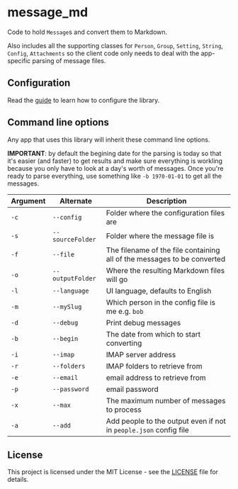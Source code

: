 # message_md

Code to hold `Message`s and convert them to Markdown.
 
Also includes all the supporting classes for `Person`, `Group`, `Setting`, `String`, `Config`, `Attachments` so the client code only needs to deal with the app-specific parsing of message files.

## Configuration

Read the [guide](docs/guide.md) to learn how to configure the library.

## Command line options

Any app that uses this library will inherit these command line options.

**IMPORTANT**: by default the begining date for the parsing is today so that it's easier (and faster) to get results and make sure everything is workling because you only have to look at a day's worth of messages. Once you're ready to parse everything, use something like `-b 1970-01-01` to get all the messages.

Argument | Alternate | Description
---|---|---
`-c` | `--config` | Folder where the configuration files are
`-s` | `--sourceFolder` | Folder where the message file is
`-f` | `--file` | The filename of the file containing all of the messages to be converted
`-o` | `--outputFolder` | Where the resulting Markdown files will go
`-l` | `--language` | UI language, defaults to English
`-m` | `--mySlug` | Which person in the config file is me e.g. `bob`
`-d` | `--debug` | Print debug messages
`-b` | `--begin` | The date from which to start converting
`-i` | `--imap` | IMAP server address
`-r` | `--folders` | IMAP folders to retrieve from
`-e` | `--email` | email address to retrieve from
`-p` | `--password` | email password
`-x` | `--max` | The maximum number of messages to process
`-a` | `--add` | Add people to the output even if not in `people.json` config file

## License

This project is licensed under the MIT License - see the [LICENSE](LICENSE.md) file for details.